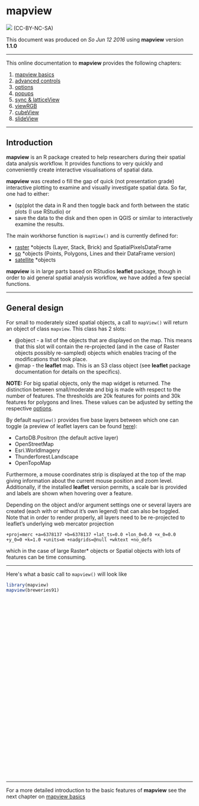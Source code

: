 # mapview

![](http://i.creativecommons.org/l/by-nc-sa/3.0/88x31.png) (CC-BY-NC-SA)

This document was produced on _So Jun 12 2016_ using **mapview** version **1.1.0**

------

This online documentation to **mapview** provides the following chapters:

1. [mapview basics](basics/basics.html)
2. [advanced controls](advanced/advanced.html)
3. [options](options/options.html)
4. [popups](popups/html/popups.html)
5. [sync & latticeView](sync/sync.html)
6. [viewRGB](viewrgb/viewrgb.html)
7. [cubeView](cubeview/cubeview.html)
8. [slideView](slideview/slideview.html)

------

## Introduction

**mapview** is an R package created to help researchers during their spatial data analysis workflow. It provides functions to very quickly and conveniently create interactive visualisations of spatial data.

**mapview** was created o fill the gap of quick (not presentation grade) interactive plotting to examine and visually investigate spatial data. So far, one had to either:

* (sp)plot the data in R and then toggle back and forth between the static plots (I use RStudio) or
* save the data to the disk and then open in QGIS or similar to interactively examine the results.

The main workhorse function is `mapView()` and is currently defined for:

* [raster](https://cran.r-project.org/web/packages/raster/index.html) *objects (Layer, Stack, Brick) and SpatialPixelsDataFrame
* [sp](https://cran.r-project.org/web/packages/sp/index.html) *objects (Points, Polygons, Lines and their DataFrame version)
* [satellite](https://cran.r-project.org/web/packages/satellite/index.html) *objects

**mapview** is in large parts based on RStudios **leaflet** package, though in order to aid general spatial analysis workflow, we have added a few special functions.

------

## General design

For small to moderately sized spatial objects, a call to `mapView()` will return an object of class `mapview`. This class has 2 slots:

* @object - a list of the objects that are displayed on the map. This means that this slot will contain the re-projected (and in the case of Raster objects possibly re-sampled) objects which enables tracing of the modifications that took place.
* @map - the **leaflet** map. This is an S3 class object (see **leaflet** package documentation for details on the specifics).

**NOTE:** For big spatial objects, only the map widget is returned. The distinction between small/moderate and big is made with respect to the number of features. The thresholds are 20k features for points and 30k features for polygons and lines. These values can be adjusted by setting the respective [options](options/options.html).

By default `mapView()` provides five base layers between which one can toggle (a preview of leaflet layers can be found [here](http://leaflet-extras.github.io/leaflet-providers/preview/)):

* CartoDB.Positron (the default active layer)
* OpenStreetMap
* Esri.WorldImagery
* Thunderforest.Landscape
* OpenTopoMap

Furthermore, a mouse coordinates strip is displayed at the top of the map giving information about the current mouse position and zoom level. Additionally, if the installed **leaflet** version permits, a scale bar is provided and labels are shown when hovering over a feature.

Depending on the object and/or argument settings one or several layers are created (each with or without it’s own legend) that can also be toggled. Note that in order to render properly, all layers need to be re-projected to leaflet’s underlying web mercator projection

`+proj=merc +a=6378137 +b=6378137 +lat_ts=0.0 +lon_0=0.0 +x_0=0.0 +y_0=0 +k=1.0 +units=m +nadgrids=@null +wktext +no_defs`

which in the case of large Raster* objects or Spatial objects with lots of features can be time consuming.

------

Here's what a basic call to `mapview()` will look like


```r
library(mapview)
mapview(breweries91)
```

<!--html_preserve--><div id="htmlwidget-7424" style="width:909.12px;height:480px;" class="leaflet html-widget"></div>
<script type="application/json" data-for="htmlwidget-7424">{"x":{"calls":[{"method":"addProviderTiles","args":["CartoDB.Positron",1,"CartoDB.Positron",{"errorTileUrl":"","noWrap":false,"zIndex":null,"unloadInvisibleTiles":null,"updateWhenIdle":null,"detectRetina":false,"reuseTiles":false}]},{"method":"addProviderTiles","args":["OpenStreetMap",2,"OpenStreetMap",{"errorTileUrl":"","noWrap":false,"zIndex":null,"unloadInvisibleTiles":null,"updateWhenIdle":null,"detectRetina":false,"reuseTiles":false}]},{"method":"addProviderTiles","args":["Esri.WorldImagery",3,"Esri.WorldImagery",{"errorTileUrl":"","noWrap":false,"zIndex":null,"unloadInvisibleTiles":null,"updateWhenIdle":null,"detectRetina":false,"reuseTiles":false}]},{"method":"addProviderTiles","args":["Thunderforest.Landscape",4,"Thunderforest.Landscape",{"errorTileUrl":"","noWrap":false,"zIndex":null,"unloadInvisibleTiles":null,"updateWhenIdle":null,"detectRetina":false,"reuseTiles":false}]},{"method":"addProviderTiles","args":["OpenTopoMap",5,"OpenTopoMap",{"errorTileUrl":"","noWrap":false,"zIndex":null,"unloadInvisibleTiles":null,"updateWhenIdle":null,"detectRetina":false,"reuseTiles":false}]},{"method":"addCircleMarkers","args":[[49.71979,49.884051,49.502098,49.274716,49.861905,49.794334,49.701477,49.067436,49.070292,49.77994,49.060542,49.561804,49.595108,49.602554,49.72581,49.7202,49.644533,49.645651,49.615866,49.50683,48.900742,49.707329,49.884229,49.677827,49.450083,49.710838,49.276265,49.554706,49.882777,49.727998,49.737703,49.755953],[10.889217,11.228988,10.416021,10.928096,11.291932,11.509409,11.163238,10.34418,10.316987,11.186931,10.965571,11.368508,11.009011,11.005049,11.059662,11.056749,11.252699,11.248618,10.630027,11.428338,11.029479,10.806113,11.267583,11.252911,11.308721,11.172792,10.685605,11.22997,11.129541,11.202701,11.223148,11.175664],8,null,"breweries91",{"lineCap":null,"lineJoin":null,"clickable":true,"pointerEvents":null,"className":"","stroke":true,"color":"#440154","weight":4,"opacity":0.8,"fill":true,"fillColor":"#440154","fillOpacity":0.2,"dashArray":null},null,null,["<html><head><style>#popup {font-family: Arial, Helvetica, sans-serif;width: 100%;border-collapse: collapse;}#popup td {font-size: 1em;border: 0px solid #85ADFF;padding: 3px 20px 3px 3px;}#popup tr.alt td {color: #000000;background-color: #F0F5FF;}#popup tr.coord td {color: #000000;background-color: #A8E6A8;}div.scrollableContainer {max-height: 200px;max-width: 100%;overflow-y: auto;overflow-x: auto;margin: 0px;background: #D1E0FF;}div::-webkit-scrollbar {  width: 5px;  height: 5px;}div::-webkit-scrollbar-button {  width: 0px;  height: 0px;}div::-webkit-scrollbar-thumb {  background: #666666;  border: 0px none #ffffff;  border-radius: 0px;}div::-webkit-scrollbar-thumb:hover {  background: #333333;}div::-webkit-scrollbar-thumb:active {  background: #333333;}div::-webkit-scrollbar-track {  background: #e1e1e1;  border: 0px none #ffffff;  border-radius: 50px;}div::-webkit-scrollbar-track:hover {  background: #e1e1e1;}div::-webkit-scrollbar-track:active {  background: #e1e1e1;}div::-webkit-scrollbar-corner {  background: transparent;}\u003c/style>\u003c/head><body><div class=\"scrollableContainer\"><table class=\"popup scrollable\"><table id=\"popup\"><tr class='coord'><td>Feature ID\u003c/td><td>1\u003c/td>\u003c/tr><tr class='coord'><td>Longitude\u003c/td><td>10.89\u003c/td>\u003c/tr><tr class='coord'><td>Latitude\u003c/td><td>49.72\u003c/td>\u003c/tr><tr class='alt'><td>brewery\u003c/td><td>Brauerei Rittmayer\u003c/td>\u003c/tr><tr><td>address\u003c/td><td>Aischer Hauptstrasse 5\u003c/td>\u003c/tr><tr class='alt'><td>zipcode\u003c/td><td>91325\u003c/td>\u003c/tr><tr><td>village\u003c/td><td>Adelsdorf\u003c/td>\u003c/tr><tr class='alt'><td>state\u003c/td><td>Bayern\u003c/td>\u003c/tr><tr><td>web\u003c/td><td><a href='http://www.rittmayer-aisch.de' target=\"_blank\">www.rittmayer-aisch.de\u003c/a>\u003c/td>\u003c/tr><tr class='alt'><td>founded\u003c/td><td>1422\u003c/td>\u003c/tr>\u003c/table>\u003c/body>\u003c/html>","<html><head><style>#popup {font-family: Arial, Helvetica, sans-serif;width: 100%;border-collapse: collapse;}#popup td {font-size: 1em;border: 0px solid #85ADFF;padding: 3px 20px 3px 3px;}#popup tr.alt td {color: #000000;background-color: #F0F5FF;}#popup tr.coord td {color: #000000;background-color: #A8E6A8;}div.scrollableContainer {max-height: 200px;max-width: 100%;overflow-y: auto;overflow-x: auto;margin: 0px;background: #D1E0FF;}div::-webkit-scrollbar {  width: 5px;  height: 5px;}div::-webkit-scrollbar-button {  width: 0px;  height: 0px;}div::-webkit-scrollbar-thumb {  background: #666666;  border: 0px none #ffffff;  border-radius: 0px;}div::-webkit-scrollbar-thumb:hover {  background: #333333;}div::-webkit-scrollbar-thumb:active {  background: #333333;}div::-webkit-scrollbar-track {  background: #e1e1e1;  border: 0px none #ffffff;  border-radius: 50px;}div::-webkit-scrollbar-track:hover {  background: #e1e1e1;}div::-webkit-scrollbar-track:active {  background: #e1e1e1;}div::-webkit-scrollbar-corner {  background: transparent;}\u003c/style>\u003c/head><body><div class=\"scrollableContainer\"><table class=\"popup scrollable\"><table id=\"popup\"><tr class='coord'><td>Feature ID\u003c/td><td>2\u003c/td>\u003c/tr><tr class='coord'><td>Longitude\u003c/td><td>11.23\u003c/td>\u003c/tr><tr class='coord'><td>Latitude\u003c/td><td>49.88\u003c/td>\u003c/tr><tr class='alt'><td>brewery\u003c/td><td>Aufsesser Brauerei\u003c/td>\u003c/tr><tr><td>address\u003c/td><td>Im Tal 70b\u003c/td>\u003c/tr><tr class='alt'><td>zipcode\u003c/td><td>91347\u003c/td>\u003c/tr><tr><td>village\u003c/td><td>Aufsess\u003c/td>\u003c/tr><tr class='alt'><td>state\u003c/td><td>Bayern\u003c/td>\u003c/tr><tr><td>web\u003c/td><td><a href='http://www.aufsesser.de' target=\"_blank\">www.aufsesser.de\u003c/a>\u003c/td>\u003c/tr><tr class='alt'><td>founded\u003c/td><td>1886\u003c/td>\u003c/tr>\u003c/table>\u003c/body>\u003c/html>","<html><head><style>#popup {font-family: Arial, Helvetica, sans-serif;width: 100%;border-collapse: collapse;}#popup td {font-size: 1em;border: 0px solid #85ADFF;padding: 3px 20px 3px 3px;}#popup tr.alt td {color: #000000;background-color: #F0F5FF;}#popup tr.coord td {color: #000000;background-color: #A8E6A8;}div.scrollableContainer {max-height: 200px;max-width: 100%;overflow-y: auto;overflow-x: auto;margin: 0px;background: #D1E0FF;}div::-webkit-scrollbar {  width: 5px;  height: 5px;}div::-webkit-scrollbar-button {  width: 0px;  height: 0px;}div::-webkit-scrollbar-thumb {  background: #666666;  border: 0px none #ffffff;  border-radius: 0px;}div::-webkit-scrollbar-thumb:hover {  background: #333333;}div::-webkit-scrollbar-thumb:active {  background: #333333;}div::-webkit-scrollbar-track {  background: #e1e1e1;  border: 0px none #ffffff;  border-radius: 50px;}div::-webkit-scrollbar-track:hover {  background: #e1e1e1;}div::-webkit-scrollbar-track:active {  background: #e1e1e1;}div::-webkit-scrollbar-corner {  background: transparent;}\u003c/style>\u003c/head><body><div class=\"scrollableContainer\"><table class=\"popup scrollable\"><table id=\"popup\"><tr class='coord'><td>Feature ID\u003c/td><td>3\u003c/td>\u003c/tr><tr class='coord'><td>Longitude\u003c/td><td>10.42\u003c/td>\u003c/tr><tr class='coord'><td>Latitude\u003c/td><td>49.5\u003c/td>\u003c/tr><tr class='alt'><td>brewery\u003c/td><td>Brauhaus Doebler\u003c/td>\u003c/tr><tr><td>address\u003c/td><td>Kornmarkt 6\u003c/td>\u003c/tr><tr class='alt'><td>zipcode\u003c/td><td>91438\u003c/td>\u003c/tr><tr><td>village\u003c/td><td>Bad Windsheim\u003c/td>\u003c/tr><tr class='alt'><td>state\u003c/td><td>Bayern\u003c/td>\u003c/tr><tr><td>web\u003c/td><td><a href='http://www.brauhaus-doebler.de' target=\"_blank\">www.brauhaus-doebler.de\u003c/a>\u003c/td>\u003c/tr><tr class='alt'><td>founded\u003c/td><td>1867\u003c/td>\u003c/tr>\u003c/table>\u003c/body>\u003c/html>","<html><head><style>#popup {font-family: Arial, Helvetica, sans-serif;width: 100%;border-collapse: collapse;}#popup td {font-size: 1em;border: 0px solid #85ADFF;padding: 3px 20px 3px 3px;}#popup tr.alt td {color: #000000;background-color: #F0F5FF;}#popup tr.coord td {color: #000000;background-color: #A8E6A8;}div.scrollableContainer {max-height: 200px;max-width: 100%;overflow-y: auto;overflow-x: auto;margin: 0px;background: #D1E0FF;}div::-webkit-scrollbar {  width: 5px;  height: 5px;}div::-webkit-scrollbar-button {  width: 0px;  height: 0px;}div::-webkit-scrollbar-thumb {  background: #666666;  border: 0px none #ffffff;  border-radius: 0px;}div::-webkit-scrollbar-thumb:hover {  background: #333333;}div::-webkit-scrollbar-thumb:active {  background: #333333;}div::-webkit-scrollbar-track {  background: #e1e1e1;  border: 0px none #ffffff;  border-radius: 50px;}div::-webkit-scrollbar-track:hover {  background: #e1e1e1;}div::-webkit-scrollbar-track:active {  background: #e1e1e1;}div::-webkit-scrollbar-corner {  background: transparent;}\u003c/style>\u003c/head><body><div class=\"scrollableContainer\"><table class=\"popup scrollable\"><table id=\"popup\"><tr class='coord'><td>Feature ID\u003c/td><td>4\u003c/td>\u003c/tr><tr class='coord'><td>Longitude\u003c/td><td>10.93\u003c/td>\u003c/tr><tr class='coord'><td>Latitude\u003c/td><td>49.27\u003c/td>\u003c/tr><tr class='alt'><td>brewery\u003c/td><td>Brauerei Gundel GmbH\u003c/td>\u003c/tr><tr><td>address\u003c/td><td>Noerdlinger Strasse 15\u003c/td>\u003c/tr><tr class='alt'><td>zipcode\u003c/td><td>91126\u003c/td>\u003c/tr><tr><td>village\u003c/td><td>Barthelmesaurach\u003c/td>\u003c/tr><tr class='alt'><td>state\u003c/td><td>Bayern\u003c/td>\u003c/tr><tr><td>web\u003c/td><td><a href='http://www.brauerei-gundel.de' target=\"_blank\">www.brauerei-gundel.de\u003c/a>\u003c/td>\u003c/tr><tr class='alt'><td>founded\u003c/td><td>1887\u003c/td>\u003c/tr>\u003c/table>\u003c/body>\u003c/html>","<html><head><style>#popup {font-family: Arial, Helvetica, sans-serif;width: 100%;border-collapse: collapse;}#popup td {font-size: 1em;border: 0px solid #85ADFF;padding: 3px 20px 3px 3px;}#popup tr.alt td {color: #000000;background-color: #F0F5FF;}#popup tr.coord td {color: #000000;background-color: #A8E6A8;}div.scrollableContainer {max-height: 200px;max-width: 100%;overflow-y: auto;overflow-x: auto;margin: 0px;background: #D1E0FF;}div::-webkit-scrollbar {  width: 5px;  height: 5px;}div::-webkit-scrollbar-button {  width: 0px;  height: 0px;}div::-webkit-scrollbar-thumb {  background: #666666;  border: 0px none #ffffff;  border-radius: 0px;}div::-webkit-scrollbar-thumb:hover {  background: #333333;}div::-webkit-scrollbar-thumb:active {  background: #333333;}div::-webkit-scrollbar-track {  background: #e1e1e1;  border: 0px none #ffffff;  border-radius: 50px;}div::-webkit-scrollbar-track:hover {  background: #e1e1e1;}div::-webkit-scrollbar-track:active {  background: #e1e1e1;}div::-webkit-scrollbar-corner {  background: transparent;}\u003c/style>\u003c/head><body><div class=\"scrollableContainer\"><table class=\"popup scrollable\"><table id=\"popup\"><tr class='coord'><td>Feature ID\u003c/td><td>5\u003c/td>\u003c/tr><tr class='coord'><td>Longitude\u003c/td><td>11.29\u003c/td>\u003c/tr><tr class='coord'><td>Latitude\u003c/td><td>49.86\u003c/td>\u003c/tr><tr class='alt'><td>brewery\u003c/td><td>Krug-Braeu\u003c/td>\u003c/tr><tr><td>address\u003c/td><td>Breitenlesau 1b\u003c/td>\u003c/tr><tr class='alt'><td>zipcode\u003c/td><td>91344\u003c/td>\u003c/tr><tr><td>village\u003c/td><td>Waischenfeld\u003c/td>\u003c/tr><tr class='alt'><td>state\u003c/td><td>Bayern\u003c/td>\u003c/tr><tr><td>web\u003c/td><td><a href='http://www.krug-braeu.de' target=\"_blank\">www.krug-braeu.de\u003c/a>\u003c/td>\u003c/tr><tr class='alt'><td>founded\u003c/td><td>1834\u003c/td>\u003c/tr>\u003c/table>\u003c/body>\u003c/html>","<html><head><style>#popup {font-family: Arial, Helvetica, sans-serif;width: 100%;border-collapse: collapse;}#popup td {font-size: 1em;border: 0px solid #85ADFF;padding: 3px 20px 3px 3px;}#popup tr.alt td {color: #000000;background-color: #F0F5FF;}#popup tr.coord td {color: #000000;background-color: #A8E6A8;}div.scrollableContainer {max-height: 200px;max-width: 100%;overflow-y: auto;overflow-x: auto;margin: 0px;background: #D1E0FF;}div::-webkit-scrollbar {  width: 5px;  height: 5px;}div::-webkit-scrollbar-button {  width: 0px;  height: 0px;}div::-webkit-scrollbar-thumb {  background: #666666;  border: 0px none #ffffff;  border-radius: 0px;}div::-webkit-scrollbar-thumb:hover {  background: #333333;}div::-webkit-scrollbar-thumb:active {  background: #333333;}div::-webkit-scrollbar-track {  background: #e1e1e1;  border: 0px none #ffffff;  border-radius: 50px;}div::-webkit-scrollbar-track:hover {  background: #e1e1e1;}div::-webkit-scrollbar-track:active {  background: #e1e1e1;}div::-webkit-scrollbar-corner {  background: transparent;}\u003c/style>\u003c/head><body><div class=\"scrollableContainer\"><table class=\"popup scrollable\"><table id=\"popup\"><tr class='coord'><td>Feature ID\u003c/td><td>6\u003c/td>\u003c/tr><tr class='coord'><td>Longitude\u003c/td><td>11.51\u003c/td>\u003c/tr><tr class='coord'><td>Latitude\u003c/td><td>49.79\u003c/td>\u003c/tr><tr class='alt'><td>brewery\u003c/td><td>Brauerei-Gasthof Herold\u003c/td>\u003c/tr><tr><td>address\u003c/td><td>Marktstrasse 29\u003c/td>\u003c/tr><tr class='alt'><td>zipcode\u003c/td><td>91257\u003c/td>\u003c/tr><tr><td>village\u003c/td><td>Buechenbach\u003c/td>\u003c/tr><tr class='alt'><td>state\u003c/td><td>Bayern\u003c/td>\u003c/tr><tr><td>web\u003c/td><td><a href='http://www.beckn-bier.de' target=\"_blank\">www.beckn-bier.de\u003c/a>\u003c/td>\u003c/tr><tr class='alt'><td>founded\u003c/td><td>1568\u003c/td>\u003c/tr>\u003c/table>\u003c/body>\u003c/html>","<html><head><style>#popup {font-family: Arial, Helvetica, sans-serif;width: 100%;border-collapse: collapse;}#popup td {font-size: 1em;border: 0px solid #85ADFF;padding: 3px 20px 3px 3px;}#popup tr.alt td {color: #000000;background-color: #F0F5FF;}#popup tr.coord td {color: #000000;background-color: #A8E6A8;}div.scrollableContainer {max-height: 200px;max-width: 100%;overflow-y: auto;overflow-x: auto;margin: 0px;background: #D1E0FF;}div::-webkit-scrollbar {  width: 5px;  height: 5px;}div::-webkit-scrollbar-button {  width: 0px;  height: 0px;}div::-webkit-scrollbar-thumb {  background: #666666;  border: 0px none #ffffff;  border-radius: 0px;}div::-webkit-scrollbar-thumb:hover {  background: #333333;}div::-webkit-scrollbar-thumb:active {  background: #333333;}div::-webkit-scrollbar-track {  background: #e1e1e1;  border: 0px none #ffffff;  border-radius: 50px;}div::-webkit-scrollbar-track:hover {  background: #e1e1e1;}div::-webkit-scrollbar-track:active {  background: #e1e1e1;}div::-webkit-scrollbar-corner {  background: transparent;}\u003c/style>\u003c/head><body><div class=\"scrollableContainer\"><table class=\"popup scrollable\"><table id=\"popup\"><tr class='coord'><td>Feature ID\u003c/td><td>7\u003c/td>\u003c/tr><tr class='coord'><td>Longitude\u003c/td><td>11.16\u003c/td>\u003c/tr><tr class='coord'><td>Latitude\u003c/td><td>49.7\u003c/td>\u003c/tr><tr class='alt'><td>brewery\u003c/td><td>Brauerei Alt Dietzhof\u003c/td>\u003c/tr><tr><td>address\u003c/td><td>Dietzhof 42\u003c/td>\u003c/tr><tr class='alt'><td>zipcode\u003c/td><td>91359\u003c/td>\u003c/tr><tr><td>village\u003c/td><td>Leutenbach\u003c/td>\u003c/tr><tr class='alt'><td>state\u003c/td><td>Bayern\u003c/td>\u003c/tr><tr><td>web\u003c/td><td><a href='http://www.brauerei-alt.de' target=\"_blank\">www.brauerei-alt.de\u003c/a>\u003c/td>\u003c/tr><tr class='alt'><td>founded\u003c/td><td>1886\u003c/td>\u003c/tr>\u003c/table>\u003c/body>\u003c/html>","<html><head><style>#popup {font-family: Arial, Helvetica, sans-serif;width: 100%;border-collapse: collapse;}#popup td {font-size: 1em;border: 0px solid #85ADFF;padding: 3px 20px 3px 3px;}#popup tr.alt td {color: #000000;background-color: #F0F5FF;}#popup tr.coord td {color: #000000;background-color: #A8E6A8;}div.scrollableContainer {max-height: 200px;max-width: 100%;overflow-y: auto;overflow-x: auto;margin: 0px;background: #D1E0FF;}div::-webkit-scrollbar {  width: 5px;  height: 5px;}div::-webkit-scrollbar-button {  width: 0px;  height: 0px;}div::-webkit-scrollbar-thumb {  background: #666666;  border: 0px none #ffffff;  border-radius: 0px;}div::-webkit-scrollbar-thumb:hover {  background: #333333;}div::-webkit-scrollbar-thumb:active {  background: #333333;}div::-webkit-scrollbar-track {  background: #e1e1e1;  border: 0px none #ffffff;  border-radius: 50px;}div::-webkit-scrollbar-track:hover {  background: #e1e1e1;}div::-webkit-scrollbar-track:active {  background: #e1e1e1;}div::-webkit-scrollbar-corner {  background: transparent;}\u003c/style>\u003c/head><body><div class=\"scrollableContainer\"><table class=\"popup scrollable\"><table id=\"popup\"><tr class='coord'><td>Feature ID\u003c/td><td>8\u003c/td>\u003c/tr><tr class='coord'><td>Longitude\u003c/td><td>10.34\u003c/td>\u003c/tr><tr class='coord'><td>Latitude\u003c/td><td>49.07\u003c/td>\u003c/tr><tr class='alt'><td>brewery\u003c/td><td>Brauerei Hauf KG\u003c/td>\u003c/tr><tr><td>address\u003c/td><td>Heiningerstrasse 28\u003c/td>\u003c/tr><tr class='alt'><td>zipcode\u003c/td><td>91550\u003c/td>\u003c/tr><tr><td>village\u003c/td><td>Dinkelsbuehl\u003c/td>\u003c/tr><tr class='alt'><td>state\u003c/td><td>Bayern\u003c/td>\u003c/tr><tr><td>web\u003c/td><td><a href='http://www.hauf-bier.de' target=\"_blank\">www.hauf-bier.de\u003c/a>\u003c/td>\u003c/tr><tr class='alt'><td>founded\u003c/td><td>1901\u003c/td>\u003c/tr>\u003c/table>\u003c/body>\u003c/html>","<html><head><style>#popup {font-family: Arial, Helvetica, sans-serif;width: 100%;border-collapse: collapse;}#popup td {font-size: 1em;border: 0px solid #85ADFF;padding: 3px 20px 3px 3px;}#popup tr.alt td {color: #000000;background-color: #F0F5FF;}#popup tr.coord td {color: #000000;background-color: #A8E6A8;}div.scrollableContainer {max-height: 200px;max-width: 100%;overflow-y: auto;overflow-x: auto;margin: 0px;background: #D1E0FF;}div::-webkit-scrollbar {  width: 5px;  height: 5px;}div::-webkit-scrollbar-button {  width: 0px;  height: 0px;}div::-webkit-scrollbar-thumb {  background: #666666;  border: 0px none #ffffff;  border-radius: 0px;}div::-webkit-scrollbar-thumb:hover {  background: #333333;}div::-webkit-scrollbar-thumb:active {  background: #333333;}div::-webkit-scrollbar-track {  background: #e1e1e1;  border: 0px none #ffffff;  border-radius: 50px;}div::-webkit-scrollbar-track:hover {  background: #e1e1e1;}div::-webkit-scrollbar-track:active {  background: #e1e1e1;}div::-webkit-scrollbar-corner {  background: transparent;}\u003c/style>\u003c/head><body><div class=\"scrollableContainer\"><table class=\"popup scrollable\"><table id=\"popup\"><tr class='coord'><td>Feature ID\u003c/td><td>9\u003c/td>\u003c/tr><tr class='coord'><td>Longitude\u003c/td><td>10.32\u003c/td>\u003c/tr><tr class='coord'><td>Latitude\u003c/td><td>49.07\u003c/td>\u003c/tr><tr class='alt'><td>brewery\u003c/td><td>Weib's Brauhaus Dinkelsbuehl\u003c/td>\u003c/tr><tr><td>address\u003c/td><td>Untere Schmiedgasse 13\u003c/td>\u003c/tr><tr class='alt'><td>zipcode\u003c/td><td>91550\u003c/td>\u003c/tr><tr><td>village\u003c/td><td>Dinkelsbuehl\u003c/td>\u003c/tr><tr class='alt'><td>state\u003c/td><td>Bayern\u003c/td>\u003c/tr><tr><td>web\u003c/td><td><a href='http://www.weibsbrauhaus.de' target=\"_blank\">www.weibsbrauhaus.de\u003c/a>\u003c/td>\u003c/tr><tr class='alt'><td>founded\u003c/td><td>1999\u003c/td>\u003c/tr>\u003c/table>\u003c/body>\u003c/html>","<html><head><style>#popup {font-family: Arial, Helvetica, sans-serif;width: 100%;border-collapse: collapse;}#popup td {font-size: 1em;border: 0px solid #85ADFF;padding: 3px 20px 3px 3px;}#popup tr.alt td {color: #000000;background-color: #F0F5FF;}#popup tr.coord td {color: #000000;background-color: #A8E6A8;}div.scrollableContainer {max-height: 200px;max-width: 100%;overflow-y: auto;overflow-x: auto;margin: 0px;background: #D1E0FF;}div::-webkit-scrollbar {  width: 5px;  height: 5px;}div::-webkit-scrollbar-button {  width: 0px;  height: 0px;}div::-webkit-scrollbar-thumb {  background: #666666;  border: 0px none #ffffff;  border-radius: 0px;}div::-webkit-scrollbar-thumb:hover {  background: #333333;}div::-webkit-scrollbar-thumb:active {  background: #333333;}div::-webkit-scrollbar-track {  background: #e1e1e1;  border: 0px none #ffffff;  border-radius: 50px;}div::-webkit-scrollbar-track:hover {  background: #e1e1e1;}div::-webkit-scrollbar-track:active {  background: #e1e1e1;}div::-webkit-scrollbar-corner {  background: transparent;}\u003c/style>\u003c/head><body><div class=\"scrollableContainer\"><table class=\"popup scrollable\"><table id=\"popup\"><tr class='coord'><td>Feature ID\u003c/td><td>10\u003c/td>\u003c/tr><tr class='coord'><td>Longitude\u003c/td><td>11.19\u003c/td>\u003c/tr><tr class='coord'><td>Latitude\u003c/td><td>49.78\u003c/td>\u003c/tr><tr class='alt'><td>brewery\u003c/td><td>Schwanenbraeu\u003c/td>\u003c/tr><tr><td>address\u003c/td><td>Am Marktplatz 2\u003c/td>\u003c/tr><tr class='alt'><td>zipcode\u003c/td><td>91320\u003c/td>\u003c/tr><tr><td>village\u003c/td><td>Ebermannstadt\u003c/td>\u003c/tr><tr class='alt'><td>state\u003c/td><td>Bayern\u003c/td>\u003c/tr><tr><td>web\u003c/td><td><a href='http://www.schwanenbraeu.de' target=\"_blank\">www.schwanenbraeu.de\u003c/a>\u003c/td>\u003c/tr><tr class='alt'><td>founded\u003c/td><td>NA\u003c/td>\u003c/tr>\u003c/table>\u003c/body>\u003c/html>","<html><head><style>#popup {font-family: Arial, Helvetica, sans-serif;width: 100%;border-collapse: collapse;}#popup td {font-size: 1em;border: 0px solid #85ADFF;padding: 3px 20px 3px 3px;}#popup tr.alt td {color: #000000;background-color: #F0F5FF;}#popup tr.coord td {color: #000000;background-color: #A8E6A8;}div.scrollableContainer {max-height: 200px;max-width: 100%;overflow-y: auto;overflow-x: auto;margin: 0px;background: #D1E0FF;}div::-webkit-scrollbar {  width: 5px;  height: 5px;}div::-webkit-scrollbar-button {  width: 0px;  height: 0px;}div::-webkit-scrollbar-thumb {  background: #666666;  border: 0px none #ffffff;  border-radius: 0px;}div::-webkit-scrollbar-thumb:hover {  background: #333333;}div::-webkit-scrollbar-thumb:active {  background: #333333;}div::-webkit-scrollbar-track {  background: #e1e1e1;  border: 0px none #ffffff;  border-radius: 50px;}div::-webkit-scrollbar-track:hover {  background: #e1e1e1;}div::-webkit-scrollbar-track:active {  background: #e1e1e1;}div::-webkit-scrollbar-corner {  background: transparent;}\u003c/style>\u003c/head><body><div class=\"scrollableContainer\"><table class=\"popup scrollable\"><table id=\"popup\"><tr class='coord'><td>Feature ID\u003c/td><td>11\u003c/td>\u003c/tr><tr class='coord'><td>Longitude\u003c/td><td>10.97\u003c/td>\u003c/tr><tr class='coord'><td>Latitude\u003c/td><td>49.06\u003c/td>\u003c/tr><tr class='alt'><td>brewery\u003c/td><td>Fuerst Carl Schlossbrauerei Ellingen\u003c/td>\u003c/tr><tr><td>address\u003c/td><td>Schloss-Strasse 10\u003c/td>\u003c/tr><tr class='alt'><td>zipcode\u003c/td><td>91792\u003c/td>\u003c/tr><tr><td>village\u003c/td><td>Ellingen\u003c/td>\u003c/tr><tr class='alt'><td>state\u003c/td><td>Bayern\u003c/td>\u003c/tr><tr><td>web\u003c/td><td><a href='http://www.fuerst-carl.de' target=\"_blank\">www.fuerst-carl.de\u003c/a>\u003c/td>\u003c/tr><tr class='alt'><td>founded\u003c/td><td>1690\u003c/td>\u003c/tr>\u003c/table>\u003c/body>\u003c/html>","<html><head><style>#popup {font-family: Arial, Helvetica, sans-serif;width: 100%;border-collapse: collapse;}#popup td {font-size: 1em;border: 0px solid #85ADFF;padding: 3px 20px 3px 3px;}#popup tr.alt td {color: #000000;background-color: #F0F5FF;}#popup tr.coord td {color: #000000;background-color: #A8E6A8;}div.scrollableContainer {max-height: 200px;max-width: 100%;overflow-y: auto;overflow-x: auto;margin: 0px;background: #D1E0FF;}div::-webkit-scrollbar {  width: 5px;  height: 5px;}div::-webkit-scrollbar-button {  width: 0px;  height: 0px;}div::-webkit-scrollbar-thumb {  background: #666666;  border: 0px none #ffffff;  border-radius: 0px;}div::-webkit-scrollbar-thumb:hover {  background: #333333;}div::-webkit-scrollbar-thumb:active {  background: #333333;}div::-webkit-scrollbar-track {  background: #e1e1e1;  border: 0px none #ffffff;  border-radius: 50px;}div::-webkit-scrollbar-track:hover {  background: #e1e1e1;}div::-webkit-scrollbar-track:active {  background: #e1e1e1;}div::-webkit-scrollbar-corner {  background: transparent;}\u003c/style>\u003c/head><body><div class=\"scrollableContainer\"><table class=\"popup scrollable\"><table id=\"popup\"><tr class='coord'><td>Feature ID\u003c/td><td>12\u003c/td>\u003c/tr><tr class='coord'><td>Longitude\u003c/td><td>11.37\u003c/td>\u003c/tr><tr class='coord'><td>Latitude\u003c/td><td>49.56\u003c/td>\u003c/tr><tr class='alt'><td>brewery\u003c/td><td>Brauerei Enzensteiner\u003c/td>\u003c/tr><tr><td>address\u003c/td><td>Enzenreuth 8\u003c/td>\u003c/tr><tr class='alt'><td>zipcode\u003c/td><td>91220\u003c/td>\u003c/tr><tr><td>village\u003c/td><td>Schnaittach\u003c/td>\u003c/tr><tr class='alt'><td>state\u003c/td><td>Bayern\u003c/td>\u003c/tr><tr><td>web\u003c/td><td><a href='http://www.enzensteiner.de' target=\"_blank\">www.enzensteiner.de\u003c/a>\u003c/td>\u003c/tr><tr class='alt'><td>founded\u003c/td><td>1998\u003c/td>\u003c/tr>\u003c/table>\u003c/body>\u003c/html>","<html><head><style>#popup {font-family: Arial, Helvetica, sans-serif;width: 100%;border-collapse: collapse;}#popup td {font-size: 1em;border: 0px solid #85ADFF;padding: 3px 20px 3px 3px;}#popup tr.alt td {color: #000000;background-color: #F0F5FF;}#popup tr.coord td {color: #000000;background-color: #A8E6A8;}div.scrollableContainer {max-height: 200px;max-width: 100%;overflow-y: auto;overflow-x: auto;margin: 0px;background: #D1E0FF;}div::-webkit-scrollbar {  width: 5px;  height: 5px;}div::-webkit-scrollbar-button {  width: 0px;  height: 0px;}div::-webkit-scrollbar-thumb {  background: #666666;  border: 0px none #ffffff;  border-radius: 0px;}div::-webkit-scrollbar-thumb:hover {  background: #333333;}div::-webkit-scrollbar-thumb:active {  background: #333333;}div::-webkit-scrollbar-track {  background: #e1e1e1;  border: 0px none #ffffff;  border-radius: 50px;}div::-webkit-scrollbar-track:hover {  background: #e1e1e1;}div::-webkit-scrollbar-track:active {  background: #e1e1e1;}div::-webkit-scrollbar-corner {  background: transparent;}\u003c/style>\u003c/head><body><div class=\"scrollableContainer\"><table class=\"popup scrollable\"><table id=\"popup\"><tr class='coord'><td>Feature ID\u003c/td><td>13\u003c/td>\u003c/tr><tr class='coord'><td>Longitude\u003c/td><td>11.01\u003c/td>\u003c/tr><tr class='coord'><td>Latitude\u003c/td><td>49.6\u003c/td>\u003c/tr><tr class='alt'><td>brewery\u003c/td><td>Kitzmann-Braeu GmbH & Co. Kg\u003c/td>\u003c/tr><tr><td>address\u003c/td><td>Suedliche Stadtmauerstrasse 25\u003c/td>\u003c/tr><tr class='alt'><td>zipcode\u003c/td><td>91054\u003c/td>\u003c/tr><tr><td>village\u003c/td><td>Erlangen\u003c/td>\u003c/tr><tr class='alt'><td>state\u003c/td><td>Bayern\u003c/td>\u003c/tr><tr><td>web\u003c/td><td><a href='http://www.kitzmann.de' target=\"_blank\">www.kitzmann.de\u003c/a>\u003c/td>\u003c/tr><tr class='alt'><td>founded\u003c/td><td>1712\u003c/td>\u003c/tr>\u003c/table>\u003c/body>\u003c/html>","<html><head><style>#popup {font-family: Arial, Helvetica, sans-serif;width: 100%;border-collapse: collapse;}#popup td {font-size: 1em;border: 0px solid #85ADFF;padding: 3px 20px 3px 3px;}#popup tr.alt td {color: #000000;background-color: #F0F5FF;}#popup tr.coord td {color: #000000;background-color: #A8E6A8;}div.scrollableContainer {max-height: 200px;max-width: 100%;overflow-y: auto;overflow-x: auto;margin: 0px;background: #D1E0FF;}div::-webkit-scrollbar {  width: 5px;  height: 5px;}div::-webkit-scrollbar-button {  width: 0px;  height: 0px;}div::-webkit-scrollbar-thumb {  background: #666666;  border: 0px none #ffffff;  border-radius: 0px;}div::-webkit-scrollbar-thumb:hover {  background: #333333;}div::-webkit-scrollbar-thumb:active {  background: #333333;}div::-webkit-scrollbar-track {  background: #e1e1e1;  border: 0px none #ffffff;  border-radius: 50px;}div::-webkit-scrollbar-track:hover {  background: #e1e1e1;}div::-webkit-scrollbar-track:active {  background: #e1e1e1;}div::-webkit-scrollbar-corner {  background: transparent;}\u003c/style>\u003c/head><body><div class=\"scrollableContainer\"><table class=\"popup scrollable\"><table id=\"popup\"><tr class='coord'><td>Feature ID\u003c/td><td>14\u003c/td>\u003c/tr><tr class='coord'><td>Longitude\u003c/td><td>11.01\u003c/td>\u003c/tr><tr class='coord'><td>Latitude\u003c/td><td>49.6\u003c/td>\u003c/tr><tr class='alt'><td>brewery\u003c/td><td>Steinbach Braeu\u003c/td>\u003c/tr><tr><td>address\u003c/td><td>Vierzigmannstrasse 4\u003c/td>\u003c/tr><tr class='alt'><td>zipcode\u003c/td><td>91054\u003c/td>\u003c/tr><tr><td>village\u003c/td><td>Erlangen\u003c/td>\u003c/tr><tr class='alt'><td>state\u003c/td><td>Bayern\u003c/td>\u003c/tr><tr><td>web\u003c/td><td><a href='http://www.steinbach-braeu.de' target=\"_blank\">www.steinbach-braeu.de\u003c/a>\u003c/td>\u003c/tr><tr class='alt'><td>founded\u003c/td><td>1861\u003c/td>\u003c/tr>\u003c/table>\u003c/body>\u003c/html>","<html><head><style>#popup {font-family: Arial, Helvetica, sans-serif;width: 100%;border-collapse: collapse;}#popup td {font-size: 1em;border: 0px solid #85ADFF;padding: 3px 20px 3px 3px;}#popup tr.alt td {color: #000000;background-color: #F0F5FF;}#popup tr.coord td {color: #000000;background-color: #A8E6A8;}div.scrollableContainer {max-height: 200px;max-width: 100%;overflow-y: auto;overflow-x: auto;margin: 0px;background: #D1E0FF;}div::-webkit-scrollbar {  width: 5px;  height: 5px;}div::-webkit-scrollbar-button {  width: 0px;  height: 0px;}div::-webkit-scrollbar-thumb {  background: #666666;  border: 0px none #ffffff;  border-radius: 0px;}div::-webkit-scrollbar-thumb:hover {  background: #333333;}div::-webkit-scrollbar-thumb:active {  background: #333333;}div::-webkit-scrollbar-track {  background: #e1e1e1;  border: 0px none #ffffff;  border-radius: 50px;}div::-webkit-scrollbar-track:hover {  background: #e1e1e1;}div::-webkit-scrollbar-track:active {  background: #e1e1e1;}div::-webkit-scrollbar-corner {  background: transparent;}\u003c/style>\u003c/head><body><div class=\"scrollableContainer\"><table class=\"popup scrollable\"><table id=\"popup\"><tr class='coord'><td>Feature ID\u003c/td><td>15\u003c/td>\u003c/tr><tr class='coord'><td>Longitude\u003c/td><td>11.06\u003c/td>\u003c/tr><tr class='coord'><td>Latitude\u003c/td><td>49.73\u003c/td>\u003c/tr><tr class='alt'><td>brewery\u003c/td><td>Brauerei Greif\u003c/td>\u003c/tr><tr><td>address\u003c/td><td>Serlbacher Strasse 10\u003c/td>\u003c/tr><tr class='alt'><td>zipcode\u003c/td><td>91301\u003c/td>\u003c/tr><tr><td>village\u003c/td><td>Forchheim\u003c/td>\u003c/tr><tr class='alt'><td>state\u003c/td><td>Bayern\u003c/td>\u003c/tr><tr><td>web\u003c/td><td><a href='http://www.brauerei-greif.de' target=\"_blank\">www.brauerei-greif.de\u003c/a>\u003c/td>\u003c/tr><tr class='alt'><td>founded\u003c/td><td>1848\u003c/td>\u003c/tr>\u003c/table>\u003c/body>\u003c/html>","<html><head><style>#popup {font-family: Arial, Helvetica, sans-serif;width: 100%;border-collapse: collapse;}#popup td {font-size: 1em;border: 0px solid #85ADFF;padding: 3px 20px 3px 3px;}#popup tr.alt td {color: #000000;background-color: #F0F5FF;}#popup tr.coord td {color: #000000;background-color: #A8E6A8;}div.scrollableContainer {max-height: 200px;max-width: 100%;overflow-y: auto;overflow-x: auto;margin: 0px;background: #D1E0FF;}div::-webkit-scrollbar {  width: 5px;  height: 5px;}div::-webkit-scrollbar-button {  width: 0px;  height: 0px;}div::-webkit-scrollbar-thumb {  background: #666666;  border: 0px none #ffffff;  border-radius: 0px;}div::-webkit-scrollbar-thumb:hover {  background: #333333;}div::-webkit-scrollbar-thumb:active {  background: #333333;}div::-webkit-scrollbar-track {  background: #e1e1e1;  border: 0px none #ffffff;  border-radius: 50px;}div::-webkit-scrollbar-track:hover {  background: #e1e1e1;}div::-webkit-scrollbar-track:active {  background: #e1e1e1;}div::-webkit-scrollbar-corner {  background: transparent;}\u003c/style>\u003c/head><body><div class=\"scrollableContainer\"><table class=\"popup scrollable\"><table id=\"popup\"><tr class='coord'><td>Feature ID\u003c/td><td>16\u003c/td>\u003c/tr><tr class='coord'><td>Longitude\u003c/td><td>11.06\u003c/td>\u003c/tr><tr class='coord'><td>Latitude\u003c/td><td>49.72\u003c/td>\u003c/tr><tr class='alt'><td>brewery\u003c/td><td>Brauerei Hebendanz GmbH\u003c/td>\u003c/tr><tr><td>address\u003c/td><td>Sattlertorstrasse 14\u003c/td>\u003c/tr><tr class='alt'><td>zipcode\u003c/td><td>91301\u003c/td>\u003c/tr><tr><td>village\u003c/td><td>Forchheim\u003c/td>\u003c/tr><tr class='alt'><td>state\u003c/td><td>Bayern\u003c/td>\u003c/tr><tr><td>web\u003c/td><td><a href='http://www.brauerei-hebendanz.de' target=\"_blank\">www.brauerei-hebendanz.de\u003c/a>\u003c/td>\u003c/tr><tr class='alt'><td>founded\u003c/td><td>1579\u003c/td>\u003c/tr>\u003c/table>\u003c/body>\u003c/html>","<html><head><style>#popup {font-family: Arial, Helvetica, sans-serif;width: 100%;border-collapse: collapse;}#popup td {font-size: 1em;border: 0px solid #85ADFF;padding: 3px 20px 3px 3px;}#popup tr.alt td {color: #000000;background-color: #F0F5FF;}#popup tr.coord td {color: #000000;background-color: #A8E6A8;}div.scrollableContainer {max-height: 200px;max-width: 100%;overflow-y: auto;overflow-x: auto;margin: 0px;background: #D1E0FF;}div::-webkit-scrollbar {  width: 5px;  height: 5px;}div::-webkit-scrollbar-button {  width: 0px;  height: 0px;}div::-webkit-scrollbar-thumb {  background: #666666;  border: 0px none #ffffff;  border-radius: 0px;}div::-webkit-scrollbar-thumb:hover {  background: #333333;}div::-webkit-scrollbar-thumb:active {  background: #333333;}div::-webkit-scrollbar-track {  background: #e1e1e1;  border: 0px none #ffffff;  border-radius: 50px;}div::-webkit-scrollbar-track:hover {  background: #e1e1e1;}div::-webkit-scrollbar-track:active {  background: #e1e1e1;}div::-webkit-scrollbar-corner {  background: transparent;}\u003c/style>\u003c/head><body><div class=\"scrollableContainer\"><table class=\"popup scrollable\"><table id=\"popup\"><tr class='coord'><td>Feature ID\u003c/td><td>17\u003c/td>\u003c/tr><tr class='coord'><td>Longitude\u003c/td><td>11.25\u003c/td>\u003c/tr><tr class='coord'><td>Latitude\u003c/td><td>49.64\u003c/td>\u003c/tr><tr class='alt'><td>brewery\u003c/td><td>Brauerei Friedmann\u003c/td>\u003c/tr><tr><td>address\u003c/td><td>Jaegersberg 16\u003c/td>\u003c/tr><tr class='alt'><td>zipcode\u003c/td><td>91322\u003c/td>\u003c/tr><tr><td>village\u003c/td><td>Graefenberg\u003c/td>\u003c/tr><tr class='alt'><td>state\u003c/td><td>Bayern\u003c/td>\u003c/tr><tr><td>web\u003c/td><td><a href='http://www.brauerei-friedmann.de' target=\"_blank\">www.brauerei-friedmann.de\u003c/a>\u003c/td>\u003c/tr><tr class='alt'><td>founded\u003c/td><td>1875\u003c/td>\u003c/tr>\u003c/table>\u003c/body>\u003c/html>","<html><head><style>#popup {font-family: Arial, Helvetica, sans-serif;width: 100%;border-collapse: collapse;}#popup td {font-size: 1em;border: 0px solid #85ADFF;padding: 3px 20px 3px 3px;}#popup tr.alt td {color: #000000;background-color: #F0F5FF;}#popup tr.coord td {color: #000000;background-color: #A8E6A8;}div.scrollableContainer {max-height: 200px;max-width: 100%;overflow-y: auto;overflow-x: auto;margin: 0px;background: #D1E0FF;}div::-webkit-scrollbar {  width: 5px;  height: 5px;}div::-webkit-scrollbar-button {  width: 0px;  height: 0px;}div::-webkit-scrollbar-thumb {  background: #666666;  border: 0px none #ffffff;  border-radius: 0px;}div::-webkit-scrollbar-thumb:hover {  background: #333333;}div::-webkit-scrollbar-thumb:active {  background: #333333;}div::-webkit-scrollbar-track {  background: #e1e1e1;  border: 0px none #ffffff;  border-radius: 50px;}div::-webkit-scrollbar-track:hover {  background: #e1e1e1;}div::-webkit-scrollbar-track:active {  background: #e1e1e1;}div::-webkit-scrollbar-corner {  background: transparent;}\u003c/style>\u003c/head><body><div class=\"scrollableContainer\"><table class=\"popup scrollable\"><table id=\"popup\"><tr class='coord'><td>Feature ID\u003c/td><td>18\u003c/td>\u003c/tr><tr class='coord'><td>Longitude\u003c/td><td>11.25\u003c/td>\u003c/tr><tr class='coord'><td>Latitude\u003c/td><td>49.65\u003c/td>\u003c/tr><tr class='alt'><td>brewery\u003c/td><td>Lindenbraeu\u003c/td>\u003c/tr><tr><td>address\u003c/td><td>Am Bach 3\u003c/td>\u003c/tr><tr class='alt'><td>zipcode\u003c/td><td>91322\u003c/td>\u003c/tr><tr><td>village\u003c/td><td>Graefenberg\u003c/td>\u003c/tr><tr class='alt'><td>state\u003c/td><td>Bayern\u003c/td>\u003c/tr><tr><td>web\u003c/td><td><a href='http://www.lindenbraeu.de' target=\"_blank\">www.lindenbraeu.de\u003c/a>\u003c/td>\u003c/tr><tr class='alt'><td>founded\u003c/td><td>1932\u003c/td>\u003c/tr>\u003c/table>\u003c/body>\u003c/html>","<html><head><style>#popup {font-family: Arial, Helvetica, sans-serif;width: 100%;border-collapse: collapse;}#popup td {font-size: 1em;border: 0px solid #85ADFF;padding: 3px 20px 3px 3px;}#popup tr.alt td {color: #000000;background-color: #F0F5FF;}#popup tr.coord td {color: #000000;background-color: #A8E6A8;}div.scrollableContainer {max-height: 200px;max-width: 100%;overflow-y: auto;overflow-x: auto;margin: 0px;background: #D1E0FF;}div::-webkit-scrollbar {  width: 5px;  height: 5px;}div::-webkit-scrollbar-button {  width: 0px;  height: 0px;}div::-webkit-scrollbar-thumb {  background: #666666;  border: 0px none #ffffff;  border-radius: 0px;}div::-webkit-scrollbar-thumb:hover {  background: #333333;}div::-webkit-scrollbar-thumb:active {  background: #333333;}div::-webkit-scrollbar-track {  background: #e1e1e1;  border: 0px none #ffffff;  border-radius: 50px;}div::-webkit-scrollbar-track:hover {  background: #e1e1e1;}div::-webkit-scrollbar-track:active {  background: #e1e1e1;}div::-webkit-scrollbar-corner {  background: transparent;}\u003c/style>\u003c/head><body><div class=\"scrollableContainer\"><table class=\"popup scrollable\"><table id=\"popup\"><tr class='coord'><td>Feature ID\u003c/td><td>19\u003c/td>\u003c/tr><tr class='coord'><td>Longitude\u003c/td><td>10.63\u003c/td>\u003c/tr><tr class='coord'><td>Latitude\u003c/td><td>49.62\u003c/td>\u003c/tr><tr class='alt'><td>brewery\u003c/td><td>Brauerei Windsheimer GmbH\u003c/td>\u003c/tr><tr><td>address\u003c/td><td>Hauptstrasse 13\u003c/td>\u003c/tr><tr class='alt'><td>zipcode\u003c/td><td>91468\u003c/td>\u003c/tr><tr><td>village\u003c/td><td>Gutenstetten\u003c/td>\u003c/tr><tr class='alt'><td>state\u003c/td><td>Bayern\u003c/td>\u003c/tr><tr><td>web\u003c/td><td><a href='http://www.brauerei-windsheimer.de' target=\"_blank\">www.brauerei-windsheimer.de\u003c/a>\u003c/td>\u003c/tr><tr class='alt'><td>founded\u003c/td><td>1767\u003c/td>\u003c/tr>\u003c/table>\u003c/body>\u003c/html>","<html><head><style>#popup {font-family: Arial, Helvetica, sans-serif;width: 100%;border-collapse: collapse;}#popup td {font-size: 1em;border: 0px solid #85ADFF;padding: 3px 20px 3px 3px;}#popup tr.alt td {color: #000000;background-color: #F0F5FF;}#popup tr.coord td {color: #000000;background-color: #A8E6A8;}div.scrollableContainer {max-height: 200px;max-width: 100%;overflow-y: auto;overflow-x: auto;margin: 0px;background: #D1E0FF;}div::-webkit-scrollbar {  width: 5px;  height: 5px;}div::-webkit-scrollbar-button {  width: 0px;  height: 0px;}div::-webkit-scrollbar-thumb {  background: #666666;  border: 0px none #ffffff;  border-radius: 0px;}div::-webkit-scrollbar-thumb:hover {  background: #333333;}div::-webkit-scrollbar-thumb:active {  background: #333333;}div::-webkit-scrollbar-track {  background: #e1e1e1;  border: 0px none #ffffff;  border-radius: 50px;}div::-webkit-scrollbar-track:hover {  background: #e1e1e1;}div::-webkit-scrollbar-track:active {  background: #e1e1e1;}div::-webkit-scrollbar-corner {  background: transparent;}\u003c/style>\u003c/head><body><div class=\"scrollableContainer\"><table class=\"popup scrollable\"><table id=\"popup\"><tr class='coord'><td>Feature ID\u003c/td><td>20\u003c/td>\u003c/tr><tr class='coord'><td>Longitude\u003c/td><td>11.43\u003c/td>\u003c/tr><tr class='coord'><td>Latitude\u003c/td><td>49.51\u003c/td>\u003c/tr><tr class='alt'><td>brewery\u003c/td><td>Buergerbraeu Hersbruck, Deinlein & Co.\u003c/td>\u003c/tr><tr><td>address\u003c/td><td>Lohweg 38\u003c/td>\u003c/tr><tr class='alt'><td>zipcode\u003c/td><td>91217\u003c/td>\u003c/tr><tr><td>village\u003c/td><td>Hersbruck\u003c/td>\u003c/tr><tr class='alt'><td>state\u003c/td><td>Bayern\u003c/td>\u003c/tr><tr><td>web\u003c/td><td><a href='http://www.hersbrucker-bier.de' target=\"_blank\">www.hersbrucker-bier.de\u003c/a>\u003c/td>\u003c/tr><tr class='alt'><td>founded\u003c/td><td>1920\u003c/td>\u003c/tr>\u003c/table>\u003c/body>\u003c/html>","<html><head><style>#popup {font-family: Arial, Helvetica, sans-serif;width: 100%;border-collapse: collapse;}#popup td {font-size: 1em;border: 0px solid #85ADFF;padding: 3px 20px 3px 3px;}#popup tr.alt td {color: #000000;background-color: #F0F5FF;}#popup tr.coord td {color: #000000;background-color: #A8E6A8;}div.scrollableContainer {max-height: 200px;max-width: 100%;overflow-y: auto;overflow-x: auto;margin: 0px;background: #D1E0FF;}div::-webkit-scrollbar {  width: 5px;  height: 5px;}div::-webkit-scrollbar-button {  width: 0px;  height: 0px;}div::-webkit-scrollbar-thumb {  background: #666666;  border: 0px none #ffffff;  border-radius: 0px;}div::-webkit-scrollbar-thumb:hover {  background: #333333;}div::-webkit-scrollbar-thumb:active {  background: #333333;}div::-webkit-scrollbar-track {  background: #e1e1e1;  border: 0px none #ffffff;  border-radius: 50px;}div::-webkit-scrollbar-track:hover {  background: #e1e1e1;}div::-webkit-scrollbar-track:active {  background: #e1e1e1;}div::-webkit-scrollbar-corner {  background: transparent;}\u003c/style>\u003c/head><body><div class=\"scrollableContainer\"><table class=\"popup scrollable\"><table id=\"popup\"><tr class='coord'><td>Feature ID\u003c/td><td>21\u003c/td>\u003c/tr><tr class='coord'><td>Longitude\u003c/td><td>11.03\u003c/td>\u003c/tr><tr class='coord'><td>Latitude\u003c/td><td>48.9\u003c/td>\u003c/tr><tr class='alt'><td>brewery\u003c/td><td>Hochholzer Brauhaus Poeverlein GbR\u003c/td>\u003c/tr><tr><td>address\u003c/td><td>Hochholz 4a\u003c/td>\u003c/tr><tr class='alt'><td>zipcode\u003c/td><td>91807\u003c/td>\u003c/tr><tr><td>village\u003c/td><td>Solnhofen\u003c/td>\u003c/tr><tr class='alt'><td>state\u003c/td><td>Bayern\u003c/td>\u003c/tr><tr><td>web\u003c/td><td><a href='http://www.hochholzer-brauhaus.de' target=\"_blank\">www.hochholzer-brauhaus.de\u003c/a>\u003c/td>\u003c/tr><tr class='alt'><td>founded\u003c/td><td>2005\u003c/td>\u003c/tr>\u003c/table>\u003c/body>\u003c/html>","<html><head><style>#popup {font-family: Arial, Helvetica, sans-serif;width: 100%;border-collapse: collapse;}#popup td {font-size: 1em;border: 0px solid #85ADFF;padding: 3px 20px 3px 3px;}#popup tr.alt td {color: #000000;background-color: #F0F5FF;}#popup tr.coord td {color: #000000;background-color: #A8E6A8;}div.scrollableContainer {max-height: 200px;max-width: 100%;overflow-y: auto;overflow-x: auto;margin: 0px;background: #D1E0FF;}div::-webkit-scrollbar {  width: 5px;  height: 5px;}div::-webkit-scrollbar-button {  width: 0px;  height: 0px;}div::-webkit-scrollbar-thumb {  background: #666666;  border: 0px none #ffffff;  border-radius: 0px;}div::-webkit-scrollbar-thumb:hover {  background: #333333;}div::-webkit-scrollbar-thumb:active {  background: #333333;}div::-webkit-scrollbar-track {  background: #e1e1e1;  border: 0px none #ffffff;  border-radius: 50px;}div::-webkit-scrollbar-track:hover {  background: #e1e1e1;}div::-webkit-scrollbar-track:active {  background: #e1e1e1;}div::-webkit-scrollbar-corner {  background: transparent;}\u003c/style>\u003c/head><body><div class=\"scrollableContainer\"><table class=\"popup scrollable\"><table id=\"popup\"><tr class='coord'><td>Feature ID\u003c/td><td>22\u003c/td>\u003c/tr><tr class='coord'><td>Longitude\u003c/td><td>10.81\u003c/td>\u003c/tr><tr class='coord'><td>Latitude\u003c/td><td>49.71\u003c/td>\u003c/tr><tr class='alt'><td>brewery\u003c/td><td>Brauhaus Hoechstadt\u003c/td>\u003c/tr><tr><td>address\u003c/td><td>Kellerstrasse 11\u003c/td>\u003c/tr><tr class='alt'><td>zipcode\u003c/td><td>91315\u003c/td>\u003c/tr><tr><td>village\u003c/td><td>Hoechstadt\u003c/td>\u003c/tr><tr class='alt'><td>state\u003c/td><td>Bayern\u003c/td>\u003c/tr><tr><td>web\u003c/td><td><a href='http://www.brauhaus-hoechstadt.de' target=\"_blank\">www.brauhaus-hoechstadt.de\u003c/a>\u003c/td>\u003c/tr><tr class='alt'><td>founded\u003c/td><td>1926\u003c/td>\u003c/tr>\u003c/table>\u003c/body>\u003c/html>","<html><head><style>#popup {font-family: Arial, Helvetica, sans-serif;width: 100%;border-collapse: collapse;}#popup td {font-size: 1em;border: 0px solid #85ADFF;padding: 3px 20px 3px 3px;}#popup tr.alt td {color: #000000;background-color: #F0F5FF;}#popup tr.coord td {color: #000000;background-color: #A8E6A8;}div.scrollableContainer {max-height: 200px;max-width: 100%;overflow-y: auto;overflow-x: auto;margin: 0px;background: #D1E0FF;}div::-webkit-scrollbar {  width: 5px;  height: 5px;}div::-webkit-scrollbar-button {  width: 0px;  height: 0px;}div::-webkit-scrollbar-thumb {  background: #666666;  border: 0px none #ffffff;  border-radius: 0px;}div::-webkit-scrollbar-thumb:hover {  background: #333333;}div::-webkit-scrollbar-thumb:active {  background: #333333;}div::-webkit-scrollbar-track {  background: #e1e1e1;  border: 0px none #ffffff;  border-radius: 50px;}div::-webkit-scrollbar-track:hover {  background: #e1e1e1;}div::-webkit-scrollbar-track:active {  background: #e1e1e1;}div::-webkit-scrollbar-corner {  background: transparent;}\u003c/style>\u003c/head><body><div class=\"scrollableContainer\"><table class=\"popup scrollable\"><table id=\"popup\"><tr class='coord'><td>Feature ID\u003c/td><td>23\u003c/td>\u003c/tr><tr class='coord'><td>Longitude\u003c/td><td>11.27\u003c/td>\u003c/tr><tr class='coord'><td>Latitude\u003c/td><td>49.88\u003c/td>\u003c/tr><tr class='alt'><td>brewery\u003c/td><td>Brauerei und Gasthof Reichold GmbH\u003c/td>\u003c/tr><tr><td>address\u003c/td><td>Hochstahl 24\u003c/td>\u003c/tr><tr class='alt'><td>zipcode\u003c/td><td>91347\u003c/td>\u003c/tr><tr><td>village\u003c/td><td>Aufsess\u003c/td>\u003c/tr><tr class='alt'><td>state\u003c/td><td>Bayern\u003c/td>\u003c/tr><tr><td>web\u003c/td><td><a href='http://www.brauerei-reichold.de' target=\"_blank\">www.brauerei-reichold.de\u003c/a>\u003c/td>\u003c/tr><tr class='alt'><td>founded\u003c/td><td>1906\u003c/td>\u003c/tr>\u003c/table>\u003c/body>\u003c/html>","<html><head><style>#popup {font-family: Arial, Helvetica, sans-serif;width: 100%;border-collapse: collapse;}#popup td {font-size: 1em;border: 0px solid #85ADFF;padding: 3px 20px 3px 3px;}#popup tr.alt td {color: #000000;background-color: #F0F5FF;}#popup tr.coord td {color: #000000;background-color: #A8E6A8;}div.scrollableContainer {max-height: 200px;max-width: 100%;overflow-y: auto;overflow-x: auto;margin: 0px;background: #D1E0FF;}div::-webkit-scrollbar {  width: 5px;  height: 5px;}div::-webkit-scrollbar-button {  width: 0px;  height: 0px;}div::-webkit-scrollbar-thumb {  background: #666666;  border: 0px none #ffffff;  border-radius: 0px;}div::-webkit-scrollbar-thumb:hover {  background: #333333;}div::-webkit-scrollbar-thumb:active {  background: #333333;}div::-webkit-scrollbar-track {  background: #e1e1e1;  border: 0px none #ffffff;  border-radius: 50px;}div::-webkit-scrollbar-track:hover {  background: #e1e1e1;}div::-webkit-scrollbar-track:active {  background: #e1e1e1;}div::-webkit-scrollbar-corner {  background: transparent;}\u003c/style>\u003c/head><body><div class=\"scrollableContainer\"><table class=\"popup scrollable\"><table id=\"popup\"><tr class='coord'><td>Feature ID\u003c/td><td>24\u003c/td>\u003c/tr><tr class='coord'><td>Longitude\u003c/td><td>11.25\u003c/td>\u003c/tr><tr class='coord'><td>Latitude\u003c/td><td>49.68\u003c/td>\u003c/tr><tr class='alt'><td>brewery\u003c/td><td>Brauerei Hofmann/Nentwig GbR\u003c/td>\u003c/tr><tr><td>address\u003c/td><td>Hohenschwaerz 16\u003c/td>\u003c/tr><tr class='alt'><td>zipcode\u003c/td><td>91322\u003c/td>\u003c/tr><tr><td>village\u003c/td><td>Graefenberg\u003c/td>\u003c/tr><tr class='alt'><td>state\u003c/td><td>Bayern\u003c/td>\u003c/tr><tr><td>web\u003c/td><td><a href='http://www.brauerei-hofmann.de' target=\"_blank\">www.brauerei-hofmann.de\u003c/a>\u003c/td>\u003c/tr><tr class='alt'><td>founded\u003c/td><td>1897\u003c/td>\u003c/tr>\u003c/table>\u003c/body>\u003c/html>","<html><head><style>#popup {font-family: Arial, Helvetica, sans-serif;width: 100%;border-collapse: collapse;}#popup td {font-size: 1em;border: 0px solid #85ADFF;padding: 3px 20px 3px 3px;}#popup tr.alt td {color: #000000;background-color: #F0F5FF;}#popup tr.coord td {color: #000000;background-color: #A8E6A8;}div.scrollableContainer {max-height: 200px;max-width: 100%;overflow-y: auto;overflow-x: auto;margin: 0px;background: #D1E0FF;}div::-webkit-scrollbar {  width: 5px;  height: 5px;}div::-webkit-scrollbar-button {  width: 0px;  height: 0px;}div::-webkit-scrollbar-thumb {  background: #666666;  border: 0px none #ffffff;  border-radius: 0px;}div::-webkit-scrollbar-thumb:hover {  background: #333333;}div::-webkit-scrollbar-thumb:active {  background: #333333;}div::-webkit-scrollbar-track {  background: #e1e1e1;  border: 0px none #ffffff;  border-radius: 50px;}div::-webkit-scrollbar-track:hover {  background: #e1e1e1;}div::-webkit-scrollbar-track:active {  background: #e1e1e1;}div::-webkit-scrollbar-corner {  background: transparent;}\u003c/style>\u003c/head><body><div class=\"scrollableContainer\"><table class=\"popup scrollable\"><table id=\"popup\"><tr class='coord'><td>Feature ID\u003c/td><td>25\u003c/td>\u003c/tr><tr class='coord'><td>Longitude\u003c/td><td>11.31\u003c/td>\u003c/tr><tr class='coord'><td>Latitude\u003c/td><td>49.45\u003c/td>\u003c/tr><tr class='alt'><td>brewery\u003c/td><td>Leinburger Bier\u003c/td>\u003c/tr><tr><td>address\u003c/td><td>Marktplatz 14\u003c/td>\u003c/tr><tr class='alt'><td>zipcode\u003c/td><td>91227\u003c/td>\u003c/tr><tr><td>village\u003c/td><td>Leinburg\u003c/td>\u003c/tr><tr class='alt'><td>state\u003c/td><td>Bayern\u003c/td>\u003c/tr><tr><td>web\u003c/td><td><a href='http://www.leinburgerbier.de' target=\"_blank\">www.leinburgerbier.de\u003c/a>\u003c/td>\u003c/tr><tr class='alt'><td>founded\u003c/td><td>1617\u003c/td>\u003c/tr>\u003c/table>\u003c/body>\u003c/html>","<html><head><style>#popup {font-family: Arial, Helvetica, sans-serif;width: 100%;border-collapse: collapse;}#popup td {font-size: 1em;border: 0px solid #85ADFF;padding: 3px 20px 3px 3px;}#popup tr.alt td {color: #000000;background-color: #F0F5FF;}#popup tr.coord td {color: #000000;background-color: #A8E6A8;}div.scrollableContainer {max-height: 200px;max-width: 100%;overflow-y: auto;overflow-x: auto;margin: 0px;background: #D1E0FF;}div::-webkit-scrollbar {  width: 5px;  height: 5px;}div::-webkit-scrollbar-button {  width: 0px;  height: 0px;}div::-webkit-scrollbar-thumb {  background: #666666;  border: 0px none #ffffff;  border-radius: 0px;}div::-webkit-scrollbar-thumb:hover {  background: #333333;}div::-webkit-scrollbar-thumb:active {  background: #333333;}div::-webkit-scrollbar-track {  background: #e1e1e1;  border: 0px none #ffffff;  border-radius: 50px;}div::-webkit-scrollbar-track:hover {  background: #e1e1e1;}div::-webkit-scrollbar-track:active {  background: #e1e1e1;}div::-webkit-scrollbar-corner {  background: transparent;}\u003c/style>\u003c/head><body><div class=\"scrollableContainer\"><table class=\"popup scrollable\"><table id=\"popup\"><tr class='coord'><td>Feature ID\u003c/td><td>26\u003c/td>\u003c/tr><tr class='coord'><td>Longitude\u003c/td><td>11.17\u003c/td>\u003c/tr><tr class='coord'><td>Latitude\u003c/td><td>49.71\u003c/td>\u003c/tr><tr class='alt'><td>brewery\u003c/td><td>Brauerei Gasthof Drummer\u003c/td>\u003c/tr><tr><td>address\u003c/td><td>Dorfstrasse 10\u003c/td>\u003c/tr><tr class='alt'><td>zipcode\u003c/td><td>91359\u003c/td>\u003c/tr><tr><td>village\u003c/td><td>Lautenbach\u003c/td>\u003c/tr><tr class='alt'><td>state\u003c/td><td>Bayern\u003c/td>\u003c/tr><tr><td>web\u003c/td><td><a href='http://www.brauerei-gasthof-drummer.de' target=\"_blank\">www.brauerei-gasthof-drummer.de\u003c/a>\u003c/td>\u003c/tr><tr class='alt'><td>founded\u003c/td><td>1738\u003c/td>\u003c/tr>\u003c/table>\u003c/body>\u003c/html>","<html><head><style>#popup {font-family: Arial, Helvetica, sans-serif;width: 100%;border-collapse: collapse;}#popup td {font-size: 1em;border: 0px solid #85ADFF;padding: 3px 20px 3px 3px;}#popup tr.alt td {color: #000000;background-color: #F0F5FF;}#popup tr.coord td {color: #000000;background-color: #A8E6A8;}div.scrollableContainer {max-height: 200px;max-width: 100%;overflow-y: auto;overflow-x: auto;margin: 0px;background: #D1E0FF;}div::-webkit-scrollbar {  width: 5px;  height: 5px;}div::-webkit-scrollbar-button {  width: 0px;  height: 0px;}div::-webkit-scrollbar-thumb {  background: #666666;  border: 0px none #ffffff;  border-radius: 0px;}div::-webkit-scrollbar-thumb:hover {  background: #333333;}div::-webkit-scrollbar-thumb:active {  background: #333333;}div::-webkit-scrollbar-track {  background: #e1e1e1;  border: 0px none #ffffff;  border-radius: 50px;}div::-webkit-scrollbar-track:hover {  background: #e1e1e1;}div::-webkit-scrollbar-track:active {  background: #e1e1e1;}div::-webkit-scrollbar-corner {  background: transparent;}\u003c/style>\u003c/head><body><div class=\"scrollableContainer\"><table class=\"popup scrollable\"><table id=\"popup\"><tr class='coord'><td>Feature ID\u003c/td><td>27\u003c/td>\u003c/tr><tr class='coord'><td>Longitude\u003c/td><td>10.69\u003c/td>\u003c/tr><tr class='coord'><td>Latitude\u003c/td><td>49.28\u003c/td>\u003c/tr><tr class='alt'><td>brewery\u003c/td><td>Hauff Braeu Lichtnerau GmbH & Co. KG\u003c/td>\u003c/tr><tr><td>address\u003c/td><td>Marktplatz 1\u003c/td>\u003c/tr><tr class='alt'><td>zipcode\u003c/td><td>91586\u003c/td>\u003c/tr><tr><td>village\u003c/td><td>Lichtenau\u003c/td>\u003c/tr><tr class='alt'><td>state\u003c/td><td>Bayern\u003c/td>\u003c/tr><tr><td>web\u003c/td><td><a href='http://www.hauff-braeu.com' target=\"_blank\">www.hauff-braeu.com\u003c/a>\u003c/td>\u003c/tr><tr class='alt'><td>founded\u003c/td><td>NA\u003c/td>\u003c/tr>\u003c/table>\u003c/body>\u003c/html>","<html><head><style>#popup {font-family: Arial, Helvetica, sans-serif;width: 100%;border-collapse: collapse;}#popup td {font-size: 1em;border: 0px solid #85ADFF;padding: 3px 20px 3px 3px;}#popup tr.alt td {color: #000000;background-color: #F0F5FF;}#popup tr.coord td {color: #000000;background-color: #A8E6A8;}div.scrollableContainer {max-height: 200px;max-width: 100%;overflow-y: auto;overflow-x: auto;margin: 0px;background: #D1E0FF;}div::-webkit-scrollbar {  width: 5px;  height: 5px;}div::-webkit-scrollbar-button {  width: 0px;  height: 0px;}div::-webkit-scrollbar-thumb {  background: #666666;  border: 0px none #ffffff;  border-radius: 0px;}div::-webkit-scrollbar-thumb:hover {  background: #333333;}div::-webkit-scrollbar-thumb:active {  background: #333333;}div::-webkit-scrollbar-track {  background: #e1e1e1;  border: 0px none #ffffff;  border-radius: 50px;}div::-webkit-scrollbar-track:hover {  background: #e1e1e1;}div::-webkit-scrollbar-track:active {  background: #e1e1e1;}div::-webkit-scrollbar-corner {  background: transparent;}\u003c/style>\u003c/head><body><div class=\"scrollableContainer\"><table class=\"popup scrollable\"><table id=\"popup\"><tr class='coord'><td>Feature ID\u003c/td><td>28\u003c/td>\u003c/tr><tr class='coord'><td>Longitude\u003c/td><td>11.23\u003c/td>\u003c/tr><tr class='coord'><td>Latitude\u003c/td><td>49.55\u003c/td>\u003c/tr><tr class='alt'><td>brewery\u003c/td><td>Brauerei Wiethaler\u003c/td>\u003c/tr><tr><td>address\u003c/td><td>Welserplatz 6-7\u003c/td>\u003c/tr><tr class='alt'><td>zipcode\u003c/td><td>91207\u003c/td>\u003c/tr><tr><td>village\u003c/td><td>Neunhof bei Lauf a.d. Pegnitz\u003c/td>\u003c/tr><tr class='alt'><td>state\u003c/td><td>Bayern\u003c/td>\u003c/tr><tr><td>web\u003c/td><td><a href='http://www.brauerei-wiethaler.de' target=\"_blank\">www.brauerei-wiethaler.de\u003c/a>\u003c/td>\u003c/tr><tr class='alt'><td>founded\u003c/td><td>1498\u003c/td>\u003c/tr>\u003c/table>\u003c/body>\u003c/html>","<html><head><style>#popup {font-family: Arial, Helvetica, sans-serif;width: 100%;border-collapse: collapse;}#popup td {font-size: 1em;border: 0px solid #85ADFF;padding: 3px 20px 3px 3px;}#popup tr.alt td {color: #000000;background-color: #F0F5FF;}#popup tr.coord td {color: #000000;background-color: #A8E6A8;}div.scrollableContainer {max-height: 200px;max-width: 100%;overflow-y: auto;overflow-x: auto;margin: 0px;background: #D1E0FF;}div::-webkit-scrollbar {  width: 5px;  height: 5px;}div::-webkit-scrollbar-button {  width: 0px;  height: 0px;}div::-webkit-scrollbar-thumb {  background: #666666;  border: 0px none #ffffff;  border-radius: 0px;}div::-webkit-scrollbar-thumb:hover {  background: #333333;}div::-webkit-scrollbar-thumb:active {  background: #333333;}div::-webkit-scrollbar-track {  background: #e1e1e1;  border: 0px none #ffffff;  border-radius: 50px;}div::-webkit-scrollbar-track:hover {  background: #e1e1e1;}div::-webkit-scrollbar-track:active {  background: #e1e1e1;}div::-webkit-scrollbar-corner {  background: transparent;}\u003c/style>\u003c/head><body><div class=\"scrollableContainer\"><table class=\"popup scrollable\"><table id=\"popup\"><tr class='coord'><td>Feature ID\u003c/td><td>29\u003c/td>\u003c/tr><tr class='coord'><td>Longitude\u003c/td><td>11.13\u003c/td>\u003c/tr><tr class='coord'><td>Latitude\u003c/td><td>49.88\u003c/td>\u003c/tr><tr class='alt'><td>brewery\u003c/td><td>Brauerei Gasthof Ott\u003c/td>\u003c/tr><tr><td>address\u003c/td><td>Oberleinleiter 6\u003c/td>\u003c/tr><tr class='alt'><td>zipcode\u003c/td><td>91332\u003c/td>\u003c/tr><tr><td>village\u003c/td><td>Heiligenstadt i. Ofr.\u003c/td>\u003c/tr><tr class='alt'><td>state\u003c/td><td>Bayern\u003c/td>\u003c/tr><tr><td>web\u003c/td><td><a href='http://www.brauerei-ott.de' target=\"_blank\">www.brauerei-ott.de\u003c/a>\u003c/td>\u003c/tr><tr class='alt'><td>founded\u003c/td><td>1678\u003c/td>\u003c/tr>\u003c/table>\u003c/body>\u003c/html>","<html><head><style>#popup {font-family: Arial, Helvetica, sans-serif;width: 100%;border-collapse: collapse;}#popup td {font-size: 1em;border: 0px solid #85ADFF;padding: 3px 20px 3px 3px;}#popup tr.alt td {color: #000000;background-color: #F0F5FF;}#popup tr.coord td {color: #000000;background-color: #A8E6A8;}div.scrollableContainer {max-height: 200px;max-width: 100%;overflow-y: auto;overflow-x: auto;margin: 0px;background: #D1E0FF;}div::-webkit-scrollbar {  width: 5px;  height: 5px;}div::-webkit-scrollbar-button {  width: 0px;  height: 0px;}div::-webkit-scrollbar-thumb {  background: #666666;  border: 0px none #ffffff;  border-radius: 0px;}div::-webkit-scrollbar-thumb:hover {  background: #333333;}div::-webkit-scrollbar-thumb:active {  background: #333333;}div::-webkit-scrollbar-track {  background: #e1e1e1;  border: 0px none #ffffff;  border-radius: 50px;}div::-webkit-scrollbar-track:hover {  background: #e1e1e1;}div::-webkit-scrollbar-track:active {  background: #e1e1e1;}div::-webkit-scrollbar-corner {  background: transparent;}\u003c/style>\u003c/head><body><div class=\"scrollableContainer\"><table class=\"popup scrollable\"><table id=\"popup\"><tr class='coord'><td>Feature ID\u003c/td><td>30\u003c/td>\u003c/tr><tr class='coord'><td>Longitude\u003c/td><td>11.2\u003c/td>\u003c/tr><tr class='coord'><td>Latitude\u003c/td><td>49.73\u003c/td>\u003c/tr><tr class='alt'><td>brewery\u003c/td><td>Brauerei Penning-Zeissler\u003c/td>\u003c/tr><tr><td>address\u003c/td><td>Hetzelsdorf 9\u003c/td>\u003c/tr><tr class='alt'><td>zipcode\u003c/td><td>91362\u003c/td>\u003c/tr><tr><td>village\u003c/td><td>Pretzfeld\u003c/td>\u003c/tr><tr class='alt'><td>state\u003c/td><td>Bayern\u003c/td>\u003c/tr><tr><td>web\u003c/td><td>NA\u003c/td>\u003c/tr><tr class='alt'><td>founded\u003c/td><td>1623\u003c/td>\u003c/tr>\u003c/table>\u003c/body>\u003c/html>","<html><head><style>#popup {font-family: Arial, Helvetica, sans-serif;width: 100%;border-collapse: collapse;}#popup td {font-size: 1em;border: 0px solid #85ADFF;padding: 3px 20px 3px 3px;}#popup tr.alt td {color: #000000;background-color: #F0F5FF;}#popup tr.coord td {color: #000000;background-color: #A8E6A8;}div.scrollableContainer {max-height: 200px;max-width: 100%;overflow-y: auto;overflow-x: auto;margin: 0px;background: #D1E0FF;}div::-webkit-scrollbar {  width: 5px;  height: 5px;}div::-webkit-scrollbar-button {  width: 0px;  height: 0px;}div::-webkit-scrollbar-thumb {  background: #666666;  border: 0px none #ffffff;  border-radius: 0px;}div::-webkit-scrollbar-thumb:hover {  background: #333333;}div::-webkit-scrollbar-thumb:active {  background: #333333;}div::-webkit-scrollbar-track {  background: #e1e1e1;  border: 0px none #ffffff;  border-radius: 50px;}div::-webkit-scrollbar-track:hover {  background: #e1e1e1;}div::-webkit-scrollbar-track:active {  background: #e1e1e1;}div::-webkit-scrollbar-corner {  background: transparent;}\u003c/style>\u003c/head><body><div class=\"scrollableContainer\"><table class=\"popup scrollable\"><table id=\"popup\"><tr class='coord'><td>Feature ID\u003c/td><td>31\u003c/td>\u003c/tr><tr class='coord'><td>Longitude\u003c/td><td>11.22\u003c/td>\u003c/tr><tr class='coord'><td>Latitude\u003c/td><td>49.74\u003c/td>\u003c/tr><tr class='alt'><td>brewery\u003c/td><td>Brauerei Meister\u003c/td>\u003c/tr><tr><td>address\u003c/td><td>Unterzaunsbach 8\u003c/td>\u003c/tr><tr class='alt'><td>zipcode\u003c/td><td>91362\u003c/td>\u003c/tr><tr><td>village\u003c/td><td>Pretzfeld\u003c/td>\u003c/tr><tr class='alt'><td>state\u003c/td><td>Bayern\u003c/td>\u003c/tr><tr><td>web\u003c/td><td><a href='http://www.xn--meisterbru-y5a.de/mod/main.php' target=\"_blank\">www.meisterbr%C3%A4u.de\u003c/a>\u003c/td>\u003c/tr><tr class='alt'><td>founded\u003c/td><td>1865\u003c/td>\u003c/tr>\u003c/table>\u003c/body>\u003c/html>","<html><head><style>#popup {font-family: Arial, Helvetica, sans-serif;width: 100%;border-collapse: collapse;}#popup td {font-size: 1em;border: 0px solid #85ADFF;padding: 3px 20px 3px 3px;}#popup tr.alt td {color: #000000;background-color: #F0F5FF;}#popup tr.coord td {color: #000000;background-color: #A8E6A8;}div.scrollableContainer {max-height: 200px;max-width: 100%;overflow-y: auto;overflow-x: auto;margin: 0px;background: #D1E0FF;}div::-webkit-scrollbar {  width: 5px;  height: 5px;}div::-webkit-scrollbar-button {  width: 0px;  height: 0px;}div::-webkit-scrollbar-thumb {  background: #666666;  border: 0px none #ffffff;  border-radius: 0px;}div::-webkit-scrollbar-thumb:hover {  background: #333333;}div::-webkit-scrollbar-thumb:active {  background: #333333;}div::-webkit-scrollbar-track {  background: #e1e1e1;  border: 0px none #ffffff;  border-radius: 50px;}div::-webkit-scrollbar-track:hover {  background: #e1e1e1;}div::-webkit-scrollbar-track:active {  background: #e1e1e1;}div::-webkit-scrollbar-corner {  background: transparent;}\u003c/style>\u003c/head><body><div class=\"scrollableContainer\"><table class=\"popup scrollable\"><table id=\"popup\"><tr class='coord'><td>Feature ID\u003c/td><td>32\u003c/td>\u003c/tr><tr class='coord'><td>Longitude\u003c/td><td>11.18\u003c/td>\u003c/tr><tr class='coord'><td>Latitude\u003c/td><td>49.76\u003c/td>\u003c/tr><tr class='alt'><td>brewery\u003c/td><td>Brauerei Nikl\u003c/td>\u003c/tr><tr><td>address\u003c/td><td>Egloffsteiner Strasse 19\u003c/td>\u003c/tr><tr class='alt'><td>zipcode\u003c/td><td>91363\u003c/td>\u003c/tr><tr><td>village\u003c/td><td>Pretzfeld\u003c/td>\u003c/tr><tr class='alt'><td>state\u003c/td><td>Bayern\u003c/td>\u003c/tr><tr><td>web\u003c/td><td><a href='http://www.brauerei-nikl.de/' target=\"_blank\">www.brauerei-nikl.de\u003c/a>\u003c/td>\u003c/tr><tr class='alt'><td>founded\u003c/td><td>2008\u003c/td>\u003c/tr>\u003c/table>\u003c/body>\u003c/html>"],["1","2","3","4","5","6","7","8","9","10","11","12","13","14","15","16","17","18","19","20","21","22","23","24","25","26","27","28","29","30","31","32"],null]},{"method":"addLayersControl","args":[["CartoDB.Positron","OpenStreetMap","Esri.WorldImagery","Thunderforest.Landscape","OpenTopoMap"],"breweries91",{"collapsed":true,"autoZIndex":true,"position":"topleft"}]},{"method":"addScaleBar","args":[{"maxWidth":100,"metric":true,"imperial":true,"updateWhenIdle":true,"position":"bottomleft"}]}],"limits":{"lat":[48.900742,49.884229],"lng":[10.316987,11.509409]}},"evals":[],"jsHooks":{"render":["\nfunction(el, x, data) {\n  // we need a new div element because we have to handle\n  // the mouseover output seperately\n  debugger;\n  function addElement () {\n    // generate new div Element\n    var newDiv = $(document.createElement('div'));\n    // append at end of leaflet htmlwidget container\n    $(el).append(newDiv);\n    //provide ID and style\n    newDiv.addClass('lnlt');\n    newDiv.css({\n      'position': 'relative',\n      'bottomleft':  '0px',\n      'background-color': 'rgba(255, 255, 255, 0.7)',\n      'box-shadow': '0 0 2px #bbb',\n      'background-clip': 'padding-box',\n      'margin': '0',\n      'color': '#333',\n      'font': '9px/1.5 \"Helvetica Neue\", Arial, Helvetica, sans-serif',\n    });\n    return newDiv;\n  }\n\n  // check for already existing lnlt class to not duplicate\n  var lnlt = $(el).find('.lnlt');\n  if(!lnlt.length) {\n    lnlt = addElement();\n    // get the leaflet map\n    var map = HTMLWidgets.find('#' + el.id);\n\n    // grab the special div we generated in the beginning\n    // and put the mousmove output there\n    map.on('mousemove', function (e) {\n      lnlt.text(' Latitude: ' + (e.latlng.lat).toFixed(5) +\n      ' | Longitude: ' + (e.latlng.lng).toFixed(5) +\n      ' | Zoom: ' + map.getZoom() + ' '\n      );\n    })\n  };\n}\n"]}}</script><!--/html_preserve-->

------

For a more detailed introduction to the basic features of **mapview** see the next chapter on [mapview basics]()
